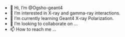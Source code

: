 - 👋 Hi, I’m @Ogsho-geant4
- 👀 I’m interested in X-ray and gamma-ray interactions.
- 🌱 I’m currently learning Geant4 X-ray Polarization.
- 💞️ I’m looking to collaborate on ...
- 📫 How to reach me ...

<!---
Ogsho-geant4/Ogsho-geant4 is a ✨ special ✨ repository because its `README.md` (this file) appears on your GitHub profile.
You can click the Preview link to take a look at your changes.
--->
